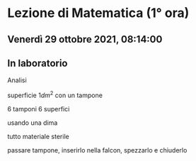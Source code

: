 #  Lezione di Matematica (1° ora)
## Venerdì 29 ottobre 2021, 08:14:00
## In laboratorio

Analisi 


superficie $1dm^2$ con un tampone

6 tamponi 6 superfici

usando una dima

tutto materiale sterile

passare tampone, inserirlo nella falcon, spezzarlo e chiuderlo
<!--stackedit_data:
eyJoaXN0b3J5IjpbLTIwODU3NTY5NjQsMjE0NDc4MTI1MV19
-->